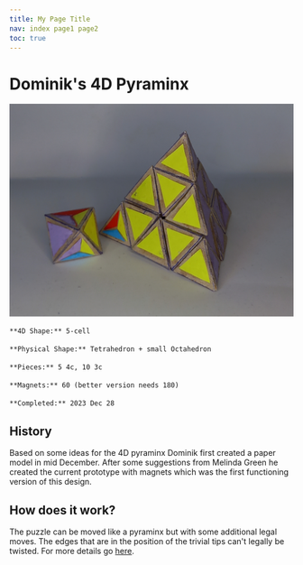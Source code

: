 ```yaml
---
title: My Page Title
nav: index page1 page2
toc: true
---
```


# Dominik's 4D Pyraminx


![Dominik's 4D Pyraminx](./pic/4dp_01.jpg)

    

    **4D Shape:** 5-cell

    **Physical Shape:** Tetrahedron + small Octahedron

    **Pieces:** 5 4c, 10 3c

    **Magnets:** 60 (better version needs 180)

    **Completed:** 2023 Dec 28

## History

Based on some ideas for the 4D pyraminx Dominik first created a paper model in mid December. After some suggestions from Melinda Green he created the current prototype with magnets which was the first functioning version of this design.

## How does it work?

The puzzle can be moved like a pyraminx but with some additional legal moves. The edges that are in the position of the trivial tips can't legally be twisted. For more details go [here](How-does-it-work.md).
